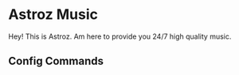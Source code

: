<h1> Astroz Music </h1>
<p>Hey! This is Astroz. Am here to provide you 24/7 high quality music.</p>

<h2>Config Commands</h2>


